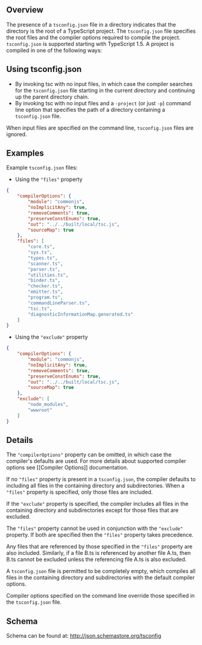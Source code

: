 ## Overview
The presence of a `tsconfig.json` file in a directory indicates that the directory is the root of a TypeScript project. The `tsconfig.json` file specifies the root files and the compiler options required to compile the project. `tsconfig.json` is supported starting with TypeScript 1.5. A project is compiled in one of the following ways:

## Using tsconfig.json
* By invoking tsc with no input files, in which case the compiler searches for the `tsconfig.json` file starting in the current directory and continuing up the parent directory chain.
* By invoking tsc with no input files and a `-project` (or just `-p`) command line option that specifies the path of a directory containing a `tsconfig.json` file.

When input files are specified on the command line, `tsconfig.json` files are ignored.

## Examples
Example `tsconfig.json` files:

* Using the `"files"` property
```json
{
    "compilerOptions": {
        "module": "commonjs",
        "noImplicitAny": true,
        "removeComments": true,
        "preserveConstEnums": true,
        "out": "../../built/local/tsc.js",
        "sourceMap": true
    },
    "files": [
        "core.ts",
        "sys.ts",
        "types.ts",
        "scanner.ts",
        "parser.ts",
        "utilities.ts",
        "binder.ts",
        "checker.ts",
        "emitter.ts",
        "program.ts",
        "commandLineParser.ts",
        "tsc.ts",
        "diagnosticInformationMap.generated.ts"
    ]
}
```

* Using the `"exclude"` property
```json
{
    "compilerOptions": {
        "module": "commonjs",
        "noImplicitAny": true,
        "removeComments": true,
        "preserveConstEnums": true,
        "out": "../../built/local/tsc.js",
        "sourceMap": true
    },
    "exclude": [
        "node_modules",
        "wwwroot"
    ]
}
```

## Details 
The `"compilerOptions"` property can be omitted, in which case the compiler's defaults are used. For more details about supported compiler options see [[Compiler Options]] documentation.

If no `"files"` property is present in a `tsconfig.json`, the compiler defaults to including all files in the containing directory and subdirectories. When a `"files"` property is specified, only those files are included.

If the `"exclude"` property is specified, the compiler includes all files in the containing directory and subdirectories except for those files that are excluded.

The `"files"` property cannot be used in conjunction with the `"exclude"` property. If both are specified then the `"files"` property takes precedence.

Any files that are referenced by those specified in the `"files"` property are also included. Similarly, if a file B.ts is referenced by another file A.ts, then B.ts cannot be excluded unless the referencing file A.ts is also excluded.

A `tsconfig.json` file is permitted to be completely empty, which compiles all files in the containing directory and subdirectories with the default compiler options.

Compiler options specified on the command line override those specified in the `tsconfig.json` file.

## Schema
Schema can be found at: http://json.schemastore.org/tsconfig
